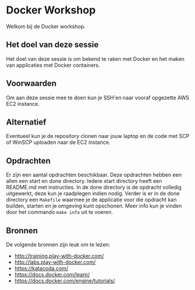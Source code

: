 Docker Workshop
===============

Welkom bij de Docker workshop.


Het doel van deze sessie
---------
Het doel van deze sessie is om bekend te raken met Docker en het maken van applicaties met Docker containers.


Voorwaarden
-------------

Om aan deze sessie mee te doen kun je SSH'en naar vooraf opgezette AWS EC2 instance.

Alternatief
-----------

Eventueel kun je de repository clonen naar jouw laptop en de code met SCP of WinSCP uploaden naar de EC2 instance.

Opdrachten
----------

Er zijn een aantal opdrachten beschikbaar. Deze opdrachten hebben een allen een start en done directory. Iedere start directory heeft een README.md met instructies. In de done directory is de opdracht volledig uitgewerkt, deze kun je raadplegen indien nodig.
Verder is er in de done directory een `Makefile` waarmee je de applicatie voor die opdracht kan builden, starten en je omgeving kunt opschonen. 
Meer info kun je vinden door het commando ```make info``` uit te voeren.

Bronnen
-------

De volgende bronnen zijn leuk om te lezen:
- http://training.play-with-docker.com/
- http://labs.play-with-docker.com/
- https://katacoda.com/
- https://docs.docker.com/learn/
- https://docs.docker.com/engine/tutorials/
